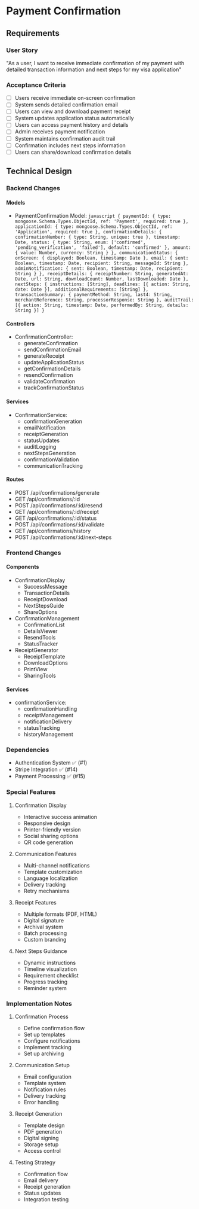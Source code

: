 # Payment Confirmation

## Requirements
### User Story
"As a user, I want to receive immediate confirmation of my payment with detailed transaction information and next steps for my visa application"

### Acceptance Criteria
- [ ] Users receive immediate on-screen confirmation
- [ ] System sends detailed confirmation email
- [ ] Users can view and download payment receipt
- [ ] System updates application status automatically
- [ ] Users can access payment history and details
- [ ] Admin receives payment notification
- [ ] System maintains confirmation audit trail
- [ ] Confirmation includes next steps information
- [ ] Users can share/download confirmation details

## Technical Design

### Backend Changes
#### Models
- PaymentConfirmation Model: ```javascript
  {
    paymentId: {
      type: mongoose.Schema.Types.ObjectId,
      ref: 'Payment',
      required: true
    },
    applicationId: {
      type: mongoose.Schema.Types.ObjectId,
      ref: 'Application',
      required: true
    },
    confirmationDetails: {
      confirmationNumber: {
        type: String,
        unique: true
      },
      timestamp: Date,
      status: {
        type: String,
        enum: ['confirmed', 'pending_verification', 'failed'],
        default: 'confirmed'
      },
      amount: {
        value: Number,
        currency: String
      }
    },
    communicationStatus: {
      onScreen: {
        displayed: Boolean,
        timestamp: Date
      },
      email: {
        sent: Boolean,
        timestamp: Date,
        recipient: String,
        messageId: String
      },
      adminNotification: {
        sent: Boolean,
        timestamp: Date,
        recipient: String
      }
    },
    receiptDetails: {
      receiptNumber: String,
      generatedAt: Date,
      url: String,
      downloadCount: Number,
      lastDownloaded: Date
    },
    nextSteps: {
      instructions: [String],
      deadlines: [{
        action: String,
        date: Date
      }],
      additionalRequirements: [String]
    },
    transactionSummary: {
      paymentMethod: String,
      last4: String,
      merchantReference: String,
      processorResponse: String
    },
    auditTrail: [{
      action: String,
      timestamp: Date,
      performedBy: String,
      details: String
    }]
  } ```

#### Controllers
- ConfirmationController:
  - generateConfirmation
  - sendConfirmationEmail
  - generateReceipt
  - updateApplicationStatus
  - getConfirmationDetails
  - resendConfirmation
  - validateConfirmation
  - trackConfirmationStatus

#### Services
- ConfirmationService:
  - confirmationGeneration
  - emailNotification
  - receiptGeneration
  - statusUpdates
  - auditLogging
  - nextStepsGeneration
  - confirmationValidation
  - communicationTracking

#### Routes
- POST /api/confirmations/generate
- GET /api/confirmations/:id
- POST /api/confirmations/:id/resend
- GET /api/confirmations/:id/receipt
- GET /api/confirmations/:id/status
- POST /api/confirmations/:id/validate
- GET /api/confirmations/history
- POST /api/confirmations/:id/next-steps

### Frontend Changes
#### Components
- ConfirmationDisplay
  - SuccessMessage
  - TransactionDetails
  - ReceiptDownload
  - NextStepsGuide
  - ShareOptions
- ConfirmationManagement
  - ConfirmationList
  - DetailsViewer
  - ResendTools
  - StatusTracker
- ReceiptGenerator
  - ReceiptTemplate
  - DownloadOptions
  - PrintView
  - SharingTools

#### Services
- confirmationService:
  - confirmationHandling
  - receiptManagement
  - notificationDelivery
  - statusTracking
  - historyManagement

### Dependencies
- Authentication System ✅ (#1)
- Stripe Integration ✅ (#14)
- Payment Processing ✅ (#15)

### Special Features
1. Confirmation Display
   - Interactive success animation
   - Responsive design
   - Printer-friendly version
   - Social sharing options
   - QR code generation

2. Communication Features
   - Multi-channel notifications
   - Template customization
   - Language localization
   - Delivery tracking
   - Retry mechanisms

3. Receipt Features
   - Multiple formats (PDF, HTML)
   - Digital signature
   - Archival system
   - Batch processing
   - Custom branding

4. Next Steps Guidance
   - Dynamic instructions
   - Timeline visualization
   - Requirement checklist
   - Progress tracking
   - Reminder system

### Implementation Notes
1. Confirmation Process
   - Define confirmation flow
   - Set up templates
   - Configure notifications
   - Implement tracking
   - Set up archiving

2. Communication Setup
   - Email configuration
   - Template system
   - Notification rules
   - Delivery tracking
   - Error handling

3. Receipt Generation
   - Template design
   - PDF generation
   - Digital signing
   - Storage setup
   - Access control

4. Testing Strategy
   - Confirmation flow
   - Email delivery
   - Receipt generation
   - Status updates
   - Integration testing
